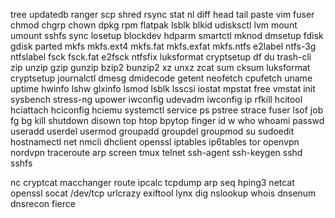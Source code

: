 tree
updatedb
ranger
scp
shred
rsync
stat
nl
diff
head
tail
paste
vim
fuser
chmod
chgrp
chown
dpkg
rpm
flatpak
lsblk
blkid
udisksctl
lvm
mount
umount
sshfs
sync
losetup
blockdev
hdparm
smartctl
mknod
dmsetup
fdisk
gdisk
parted
mkfs
mkfs.ext4
mkfs.fat
mkfs.exfat
mkfs.ntfs
e2label
ntfs-3g
ntfslabel
fsck
fsck.fat
e2fsck
ntfsfix
luksformat
cryptsetup
df
du
trash-cli
zip
unzip
gzip
gunzip
bzip2
bunzip2
xz
unxz
zcat
sum
cksum
luksformat
cryptsetup
journalctl
dmesg
dmidecode
getent
neofetch
cpufetch
uname
uptime
hwinfo
lshw
glxinfo
lsmod
lsblk
lsscsi
iostat
mpstat
free
vmstat
init
sysbench
stress-ng
upower
iwconfig
udevadm
iwconfig
ip
rfkill
hcitool
hciattach
hciconfig
hciemu
systemctl
service
ps
pstree
strace
fuser
lsof
job
fg
bg
kill
shutdown
disown
top
htop
bpytop
finger
id
w
who
whoami
passwd
useradd
userdel
usermod
groupadd
groupdel
groupmod
su
sudoedit
hostnamectl
net
nmcli
dhclient
openssl
iptables
ip6tables
tor
openvpn
nordvpn
traceroute
arp
screen
tmux
telnet
ssh-agent
ssh-keygen
sshd
sshfs


nc
cryptcat
macchanger
route
ipcalc
tcpdump
arp
seq
hping3
netcat
openssl
socat
/dev/tcp
urlcrazy
exiftool
lynx
dig
nslookup
whois
dnsenum
dnsrecon
fierce
